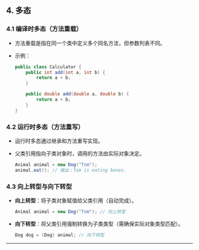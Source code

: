 ## **4. 多态**

### **4.1 编译时多态（方法重载）**

- 方法重载是指在同一个类中定义多个同名方法，但参数列表不同。
- 示例：

    ```java
    public class Calculator {
        public int add(int a, int b) {
            return a + b;
        }

        public double add(double a, double b) {
            return a + b;
        }
    }
    ```

### **4.2 运行时多态（方法重写）**

- 运行时多态通过继承和方法重写实现。
- 父类引用指向子类对象时，调用的方法由实际对象决定。

    ```java
    Animal animal = new Dog("Tom");
    animal.eat(); // 输出：Tom is eating bones.
    ```

### **4.3 向上转型与向下转型**

- **向上转型**：将子类对象赋值给父类引用（自动完成）。

    ```java
    Animal animal = new Dog("Tom"); // 向上转型
    ```

- **向下转型**：将父类引用强制转换为子类类型（需确保实际对象类型匹配）。

    ```java
    Dog dog = (Dog) animal; // 向下转型
    ```

---